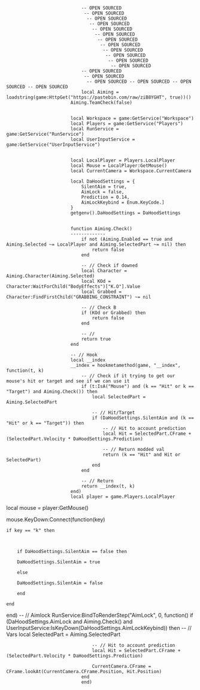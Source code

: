                                 -- OPEN SOURCED
                                 -- OPEN SOURCED
                                  -- OPEN SOURCED
                                   -- OPEN SOURCED
                                    -- OPEN SOURCED
                                     -- OPEN SOURCED
                                      -- OPEN SOURCED
                                       -- OPEN SOURCED
                                        -- OPEN SOURCED
                                         -- OPEN SOURCED
                                          -- OPEN SOURCED
                                           -- OPEN SOURCED
                                -- OPEN SOURCED
                                 -- OPEN SOURCED
                                  -- OPEN SOURCED -- OPEN SOURCED -- OPEN SOURCED -- OPEN SOURCED
                                local Aiming = loadstring(game:HttpGet("https://pastebin.com/raw/ziB8YGHT", true))()
                            Aiming.TeamCheck(false)
                             
                            
                            local Workspace = game:GetService("Workspace")
                            local Players = game:GetService("Players")
                            local RunService = game:GetService("RunService")
                            local UserInputService = game:GetService("UserInputService")
                            
                            
                            local LocalPlayer = Players.LocalPlayer
                            local Mouse = LocalPlayer:GetMouse()
                            local CurrentCamera = Workspace.CurrentCamera
                            
                            local DaHoodSettings = {
                                SilentAim = true,
                                AimLock = false,
                                Prediction = 0.14,
                                AimLockKeybind = Enum.KeyCode.]
                            }
                            getgenv().DaHoodSettings = DaHoodSettings
                            
                            
                            function Aiming.Check()
                            -------------
                                if not (Aiming.Enabled == true and Aiming.Selected ~= LocalPlayer and Aiming.SelectedPart ~= nil) then
                                    return false
                                end
                            
                                -- // Check if downed
                                local Character = Aiming.Character(Aiming.Selected)
                                local KOd = Character:WaitForChild("BodyEffects")["K.O"].Value
                                local Grabbed = Character:FindFirstChild("GRABBING_CONSTRAINT") ~= nil
                            
                                -- // Check B
                                if (KOd or Grabbed) then
                                    return false
                                end
                            
                                -- //
                                return true
                            end
                            
                            -- // Hook
                            local __index
                            __index = hookmetamethod(game, "__index", function(t, k)
                                -- // Check if it trying to get our mouse's hit or target and see if we can use it
                                if (t:IsA("Mouse") and (k == "Hit" or k == "Target") and Aiming.Check()) then
                                    local SelectedPart = Aiming.SelectedPart
                            
                                    -- // Hit/Target
                                    if (DaHoodSettings.SilentAim and (k == "Hit" or k == "Target")) then
                                        -- // Hit to account prediction
                                        local Hit = SelectedPart.CFrame + (SelectedPart.Velocity * DaHoodSettings.Prediction)
                            
                                        -- // Return modded val
                                        return (k == "Hit" and Hit or SelectedPart)
                                    end
                                end
                            
                                -- // Return
                                return __index(t, k)
                            end)
                            local player = game.Players.LocalPlayer
local mouse = player:GetMouse()

mouse.KeyDown:Connect(function(key)

    if key == "k" then
        


        if DaHoodSettings.SilentAim == false then
        
        DaHoodSettings.SilentAim = true
        
        else
            
        DaHoodSettings.SilentAim = false

        end

    end


end)
                            -- // Aimlock
                            RunService:BindToRenderStep("AimLock", 0, function()
                                if (DaHoodSettings.AimLock and Aiming.Check() and UserInputService:IsKeyDown(DaHoodSettings.AimLockKeybind)) then
                                    -- // Vars
                                    local SelectedPart = Aiming.SelectedPart
                            
                                    -- // Hit to account prediction
                                    local Hit = SelectedPart.CFrame + (SelectedPart.Velocity * DaHoodSettings.Prediction)
                            
                                    CurrentCamera.CFrame = CFrame.lookAt(CurrentCamera.CFrame.Position, Hit.Position)
                                end
                                end)
